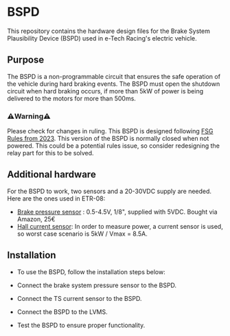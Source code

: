 # BSPD

This repository contains the hardware design files for the Brake System Plausibility Device (BSPD) used in e-Tech Racing's electric vehicle.

## Purpose
The BSPD is a non-programmable circuit that ensures the safe operation of the vehicle during hard braking events. The BSPD must open the shutdown circuit when hard braking occurs, if more than 5kW of power is being delivered to the motors for more than 500ms.

### ⚠️Warning⚠️
Please check for changes in ruling. This BSPD is designed following [FSG Rules from 2023](https://www.formulastudent.de/fileadmin/user_upload/all/2023/rules/FS-Rules_2023_v1.1.pdf).
This version of the BSPD is normally closed when not powered. This could be a potential rules issue, so consider redesigning the relay part for this to be solved.

## Additional hardware
For the BSPD to work, two sensors and a 20-30VDC supply are needed. Here are the ones used in ETR-08:
- [Brake pressure sensor](https://www.amazon.es/gp/product/B07HLKD5L1/ref=ppx_yo_dt_b_asin_title_o01_s00?ie=UTF8&psc=1) : 0.5-4.5V, 1/8", supplied with 5VDC. Bought via Amazon, 25€
- [Hall current sensor](https://www.lem.com/en/product-list/has-100s): In order to measure power, a current sensor is used, so worst case scenario is 5kW / Vmax = 8.5A.

## Installation
- To use the BSPD, follow the installation steps below:

- Connect the brake system pressure sensor to the BSPD.

- Connect the TS current sensor to the BSPD.

- Connect the BSPD to the LVMS.

- Test the BSPD to ensure proper functionality.

